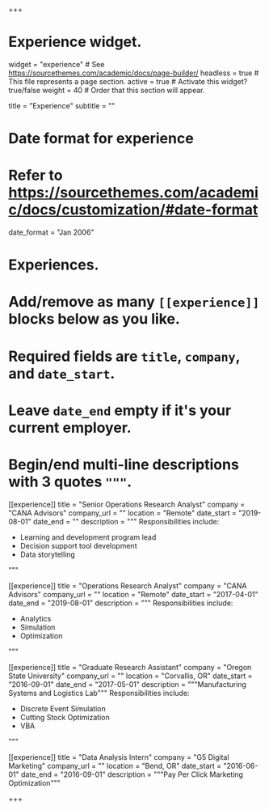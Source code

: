 +++
# Experience widget.
widget = "experience"  # See https://sourcethemes.com/academic/docs/page-builder/
headless = true  # This file represents a page section.
active = true  # Activate this widget? true/false
weight = 40  # Order that this section will appear.

title = "Experience"
subtitle = ""

# Date format for experience
#   Refer to https://sourcethemes.com/academic/docs/customization/#date-format
date_format = "Jan 2006"

# Experiences.
#   Add/remove as many `[[experience]]` blocks below as you like.
#   Required fields are `title`, `company`, and `date_start`.
#   Leave `date_end` empty if it's your current employer.
#   Begin/end multi-line descriptions with 3 quotes `"""`.
[[experience]]
  title = "Senior Operations Research Analyst"
  company = "CANA Advisors"
  company_url = ""
  location = "Remote"
  date_start = "2019-08-01"
  date_end = ""
  description = """
  Responsibilities include:
  
  * Learning and development program lead
  * Decision support tool development
  * Data storytelling
  
  """

  [[experience]]
  title = "Operations Research Analyst"
  company = "CANA Advisors"
  company_url = ""
  location = "Remote"
  date_start = "2017-04-01"
  date_end = "2019-08-01"
  description = """
  Responsibilities include:
  
  * Analytics
  * Simulation 
  * Optimization
  
  """

[[experience]]
  title = "Graduate Research Assistant"
  company = "Oregon State University"
  company_url = ""
  location = "Corvallis, OR"
  date_start = "2016-09-01"
  date_end = "2017-05-01"
  description = """Manufacturing Systems and Logistics Lab"""
    Responsibilities include:
  
  * Discrete Event Simulation
  * Cutting Stock Optimization 
  * VBA


  """

[[experience]]
  title = "Data Analysis Intern"
  company = "G5 Digital Marketing"
  company_url = ""
  location = "Bend, OR"
  date_start = "2016-06-01"
  date_end = "2016-09-01"
  description = """Pay Per Click Marketing Optimization"""

+++
